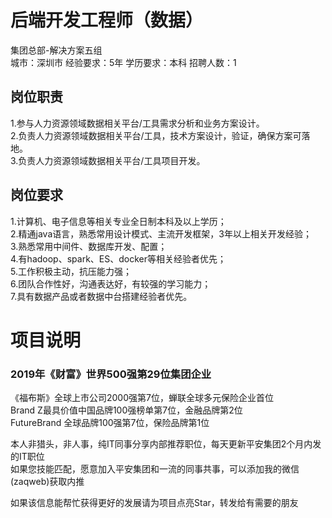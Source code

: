 # 后端开发工程师（数据）
集团总部-解决方案五组  
城市：深圳市 经验要求：5年 学历要求：本科  招聘人数：1

## 岗位职责
1.参与人力资源领域数据相关平台/工具需求分析和业务方案设计。   
2.负责人力资源领域数据相关平台/工具，技术方案设计，验证，确保方案可落地。   
3.负责人力资源领域数据相关平台/工具项目开发。

## 岗位要求
1.计算机、电子信息等相关专业全日制本科及以上学历；   
2.精通java语言，熟悉常用设计模式、主流开发框架，3年以上相关开发经验；   
3.熟悉常用中间件、数据库开发、配置；   
4.有hadoop、spark、ES、docker等相关经验者优先；   
5.工作积极主动，抗压能力强；   
6.团队合作性好，沟通表达好，有较强的学习能力；   
7.具有数据产品或者数据中台搭建经验者优先。

# 项目说明

### 2019年《财富》世界500强第29位集团企业
《福布斯》全球上市公司2000强第7位，蝉联全球多元保险企业首位  
Brand Z最具价值中国品牌100强榜单第7位，金融品牌第2位  
FutureBrand 全球品牌100强第7位，保险品牌第1位

本人非猎头，非人事，纯IT同事分享内部推荐职位，每天更新平安集团2个月内发的IT职位  
如果您技能匹配，愿意加入平安集团和一流的同事共事，可以添加我的微信(zaqweb)获取内推 

如果该信息能帮忙获得更好的发展请为项目点亮Star，转发给有需要的朋友




